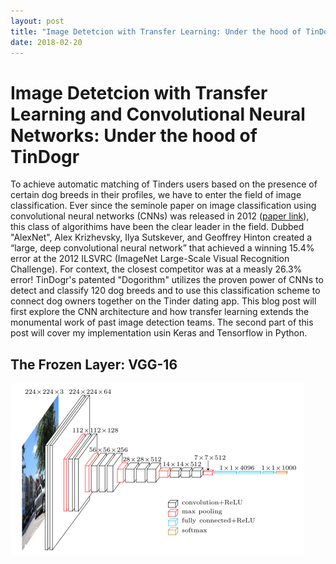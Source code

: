 ```yaml
---
layout: post
title: "Image Detetcion with Transfer Learning: Under the hood of TinDogr"
date: 2018-02-20
---
```


# Image Detetcion with Transfer Learning and Convolutional Neural Networks: Under the hood of TinDogr

To achieve automatic matching of Tinders users based on the presence of certain dog breeds in their profiles, we have to enter the field of image classification.  Ever since the seminole paper on image classification using convolutional neural networks (CNNs) was released in 2012 ([paper link](https://papers.nips.cc/paper/4824-imagenet-classification-with-deep-convolutional-neural-networks.pdf)), this class of algorithims have been the clear leader in the field.  Dubbed "AlexNet", Alex Krizhevsky, Ilya Sutskever, and Geoffrey Hinton created a “large, deep convolutional neural network” that achieved a winning 15.4% error at the 2012 ILSVRC (ImageNet Large-Scale Visual Recognition Challenge).  For context, the closest competitor was at a measly 26.3% error!  TinDogr's patented "Dogorithm" utilizes the proven power of CNNs to detect and classify 120 dog breeds and to use this classification scheme to connect dog owners together on the Tinder dating app.  This blog post will first explore the CNN architecture and how transfer learning extends the monumental work of past image detection teams.  The second part of this post will cover my implementation usin Keras and Tensorflow in Python.

## The Frozen Layer: VGG-16
![Alt text](images/vgg16.png?raw=true "Title")


